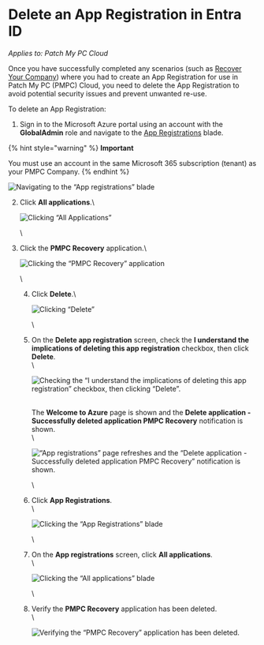 # Delete an App Registration in Entra ID

_Applies to: Patch My PC Cloud_

Once you have successfully completed any scenarios (such as [Recover Your Company](../../cloud-administration/manage-your-cloud-company/recover-your-cloud-company.md)) where you had to create an App Registration for use in Patch My PC (PMPC) Cloud, you need to delete the App Registration to avoid potential security issues and prevent unwanted re-use.

To delete an App Registration:

1. Sign in to the Microsoft Azure portal using an account with the **GlobalAdmin** role and navigate to the [App Registrations](https://portal.azure.com/#view/Microsoft_AAD_RegisteredApps/ApplicationsListBlade) blade.

{% hint style="warning" %}
**Important**

You must use an account in the same Microsoft 365 subscription (tenant) as your PMPC Company.
{% endhint %}

![Navigating to the “App registrations” blade](/_images/image%20%281970%29.png "Navigating to the \"App registrations\" blade")

2.  Click **All applications**.\


    ![Clicking “All Applications”](/_images/image%20%281971%29.png "Clicking \"All Applications\"")

    \

3.  Click the **PMPC Recovery** application.\


    ![Clicking the “PMPC Recovery” application](/_images/image%20%281972%29.png "Clicking the \"PMPC Recovery\" application")

    \


    4.  Click **Delete**.\


        ![Clicking “Delete”](/_images/image%20%281973%29.png "Clicking \"Delete\"")

        \

    5.  On the **Delete app registration** screen, check the **I understand the implications of deleting this app registration** checkbox, then click **Delete**.\
        \


        ![Checking the “I understand the implications of deleting this app registration” checkbox, then clicking “Delete”.](/_images/image%20%281974%29.png "Checking the \"I understand the implications of deleting this app registration\" checkbox, then clicking \"Delete\".")

        \
        The **Welcome to Azure** page is shown and the **Delete application - Successfully deleted application PMPC Recovery** notification is shown.\
        \


        ![“App registrations” page refreshes and the “Delete application - Successfully deleted application PMPC Recovery” notification is shown.](/_images/image%20%281975%29.png "\"App registrations\" page refreshes and the \"Delete application - Successfully deleted application PMPC Recovery\" notification is shown.")

        \

    6.  Click **App Registrations**.\
        \


        ![Clicking the “App Registrations” blade](/_images/image%20%281976%29.png "Clicking the \"App Registrations\" blade")

        \

    7.  On the **App registrations** screen, click **All applications**.\
        \


        ![Clicking the “All applications” blade](/_images/image%20%281977%29.png "Clicking the \"All applications\" blade")

        \

    8.  Verify the **PMPC Recovery** application has been deleted.\
        \


        ![Verifying the “PMPC Recovery” application has been deleted.](/_images/image%20%281978%29.png "Verifying the \"PMPC Recovery\" application has been deleted.")
